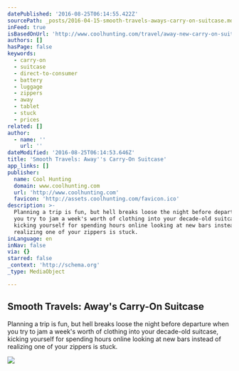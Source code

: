 ```yaml
---
datePublished: '2016-08-25T06:14:55.422Z'
sourcePath: _posts/2016-04-15-smooth-travels-aways-carry-on-suitcase.md
inFeed: true
isBasedOnUrl: 'http://www.coolhunting.com/travel/away-new-carry-on-suitcase'
authors: []
hasPage: false
keywords:
  - carry-on
  - suitcase
  - direct-to-consumer
  - battery
  - luggage
  - zippers
  - away
  - tablet
  - stuck
  - prices
related: []
author:
  - name: ''
    url: ''
dateModified: '2016-08-25T06:14:53.646Z'
title: 'Smooth Travels: Away''s Carry-On Suitcase'
app_links: []
publisher:
  name: Cool Hunting
  domain: www.coolhunting.com
  url: 'http://www.coolhunting.com'
  favicon: 'http://assets.coolhunting.com/favicon.ico'
description: >-
  Planning a trip is fun, but hell breaks loose the night before departure when
  you try to jam a week's worth of clothing into your decade-old suitcase,
  kicking yourself for spending hours online looking at new bars instead of
  realizing one of your zippers is stuck.
inLanguage: en
inNav: false
via: {}
starred: false
_context: 'http://schema.org'
_type: MediaObject

---
```

<article style=""><h1>Smooth Travels: Away's Carry-On Suitcase</h1><p>Planning a trip is fun, but hell breaks loose the night before departure when you try to jam a week's worth of clothing into your decade-old suitcase, kicking yourself for spending hours online looking at new bars instead of realizing one of your zippers is stuck.</p><img src="https://s3-us-west-2.amazonaws.com/the-grid-img/p/d1c4f28d2ae4d4d7d0bd7fccf0cb615a332c9031.jpg" /></article>